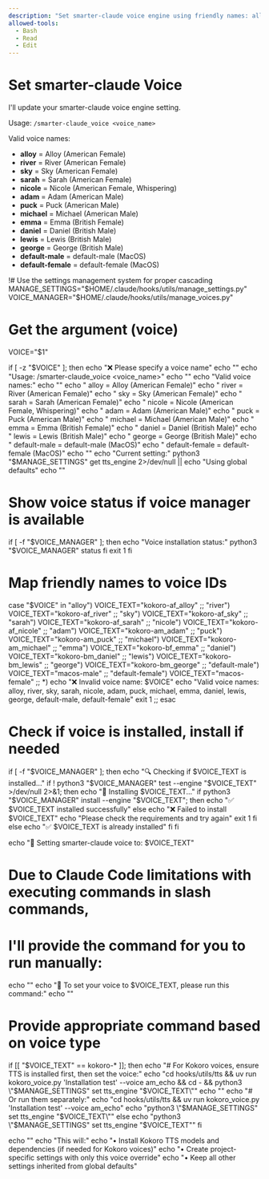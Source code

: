 ```yaml
---
description: "Set smarter-claude voice engine using friendly names: alloy, river, sky, sarah, nicole, adam, puck, michael, emma, daniel, lewis, george, default-male, default-female"
allowed-tools:
  - Bash
  - Read
  - Edit
---
```


# Set smarter-claude Voice

I'll update your smarter-claude voice engine setting.

Usage: `/smarter-claude_voice <voice_name>`

Valid voice names:

- **alloy** = Alloy (American Female)
- **river** = River (American Female)
- **sky** = Sky (American Female)
- **sarah** = Sarah (American Female)
- **nicole** = Nicole (American Female, Whispering)
- **adam** = Adam (American Male)
- **puck** = Puck (American Male)
- **michael** = Michael (American Male)
- **emma** = Emma (British Female)
- **daniel** = Daniel (British Male)
- **lewis** = Lewis (British Male)
- **george** = George (British Male)
- **default-male** = default-male (MacOS)
- **default-female** = default-female (MacOS)

!# Use the settings management system for proper cascading
MANAGE_SETTINGS="$HOME/.claude/hooks/utils/manage_settings.py"
VOICE_MANAGER="$HOME/.claude/hooks/utils/manage_voices.py"

# Get the argument (voice)
VOICE="$1"

if [ -z "$VOICE" ]; then
  echo "❌ Please specify a voice name"
  echo ""
  echo "Usage: /smarter-claude_voice <voice_name>"
  echo ""
  echo "Valid voice names:"
  echo ""
  echo "  alloy           = Alloy (American Female)"
  echo "  river           = River (American Female)"
  echo "  sky             = Sky (American Female)"
  echo "  sarah           = Sarah (American Female)"
  echo "  nicole          = Nicole (American Female, Whispering)"
  echo "  adam            = Adam (American Male)"
  echo "  puck            = Puck (American Male)"
  echo "  michael         = Michael (American Male)"
  echo "  emma            = Emma (British Female)"
  echo "  daniel          = Daniel (British Male)"
  echo "  lewis           = Lewis (British Male)"
  echo "  george          = George (British Male)"
  echo "  default-male    = default-male (MacOS)"
  echo "  default-female  = default-female (MacOS)"
  echo ""
  echo "Current setting:"
  python3 "$MANAGE_SETTINGS" get tts_engine 2>/dev/null || echo "Using global defaults"
  echo ""
  # Show voice status if voice manager is available
  if [ -f "$VOICE_MANAGER" ]; then
    echo "Voice installation status:"
    python3 "$VOICE_MANAGER" status
  fi
  exit 1
fi

# Map friendly names to voice IDs
case "$VOICE" in
  "alloy")
    VOICE_TEXT="kokoro-af_alloy"
    ;;
  "river")
    VOICE_TEXT="kokoro-af_river"
    ;;
  "sky")
    VOICE_TEXT="kokoro-af_sky"
    ;;
  "sarah")
    VOICE_TEXT="kokoro-af_sarah"
    ;;
  "nicole")
    VOICE_TEXT="kokoro-af_nicole"
    ;;
  "adam")
    VOICE_TEXT="kokoro-am_adam"
    ;;
  "puck")
    VOICE_TEXT="kokoro-am_puck"
    ;;
  "michael")
    VOICE_TEXT="kokoro-am_michael"
    ;;
  "emma")
    VOICE_TEXT="kokoro-bf_emma"
    ;;
  "daniel")
    VOICE_TEXT="kokoro-bm_daniel"
    ;;
  "lewis")
    VOICE_TEXT="kokoro-bm_lewis"
    ;;
  "george")
    VOICE_TEXT="kokoro-bm_george"
    ;;
  "default-male")
    VOICE_TEXT="macos-male"
    ;;
  "default-female")
    VOICE_TEXT="macos-female"
    ;;
  *)
    echo "❌ Invalid voice name: $VOICE"
    echo "Valid voice names: alloy, river, sky, sarah, nicole, adam, puck, michael, emma, daniel, lewis, george, default-male, default-female"
    exit 1
    ;;
esac

# Check if voice is installed, install if needed
if [ -f "$VOICE_MANAGER" ]; then
  echo "🔍 Checking if $VOICE_TEXT is installed..."
  if ! python3 "$VOICE_MANAGER" test --engine "$VOICE_TEXT" >/dev/null 2>&1; then
    echo "🚀 Installing $VOICE_TEXT..."
    if python3 "$VOICE_MANAGER" install --engine "$VOICE_TEXT"; then
      echo "✅ $VOICE_TEXT installed successfully"
    else
      echo "❌ Failed to install $VOICE_TEXT"
      echo "Please check the requirements and try again"
      exit 1
    fi
  else
    echo "✅ $VOICE_TEXT is already installed"
  fi
fi

echo "🔧 Setting smarter-claude voice to: $VOICE_TEXT"

# Due to Claude Code limitations with executing commands in slash commands,
# I'll provide the command for you to run manually:

echo ""
echo "🔧 To set your voice to $VOICE_TEXT, please run this command:"
echo ""

# Provide appropriate command based on voice type
if [[ "$VOICE_TEXT" == kokoro-* ]]; then
  echo "# For Kokoro voices, ensure TTS is installed first, then set the voice:"
  echo "cd hooks/utils/tts && uv run kokoro_voice.py 'Installation test' --voice am_echo && cd - && python3 \"$MANAGE_SETTINGS\" set tts_engine \"$VOICE_TEXT\""
  echo ""
  echo "# Or run them separately:"
  echo "cd hooks/utils/tts && uv run kokoro_voice.py 'Installation test' --voice am_echo"
  echo "python3 \"$MANAGE_SETTINGS\" set tts_engine \"$VOICE_TEXT\""
else
  echo "python3 \"$MANAGE_SETTINGS\" set tts_engine \"$VOICE_TEXT\""
fi

echo ""
echo "This will:"
echo "• Install Kokoro TTS models and dependencies (if needed for Kokoro voices)"
echo "• Create project-specific settings with only this voice override"
echo "• Keep all other settings inherited from global defaults"